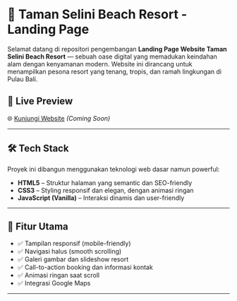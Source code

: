 # 🌴 Taman Selini Beach Resort - Landing Page

Selamat datang di repositori pengembangan **Landing Page Website Taman Selini Beach Resort** — sebuah oase digital yang memadukan keindahan alam dengan kenyamanan modern. Website ini dirancang untuk menampilkan pesona resort yang tenang, tropis, dan ramah lingkungan di Pulau Bali.

## 🔗 Live Preview

🌐 [Kunjungi Website](https://your-live-preview-link.com) *(Coming Soon)*

---

## 🛠️ Tech Stack

Proyek ini dibangun menggunakan teknologi web dasar namun powerful:

- **HTML5** – Struktur halaman yang semantic dan SEO-friendly  
- **CSS3** – Styling responsif dan elegan, dengan animasi ringan  
- **JavaScript (Vanilla)** – Interaksi dinamis dan user-friendly  

---

## 📌 Fitur Utama

- ✅ Tampilan responsif (mobile-friendly)  
- ✅ Navigasi halus (smooth scrolling)  
- ✅ Galeri gambar dan slideshow resort  
- ✅ Call-to-action booking dan informasi kontak  
- ✅ Animasi ringan saat scroll  
- ✅ Integrasi Google Maps  

---
